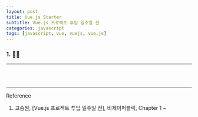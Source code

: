 ```yaml
---
layout: post
title: Vue.js Starter
subtitle: Vue.js 프로젝트 투입 일주일 전
categories: javascript
tags: [javascript, vue, vuejs, vue.js]
---
```


<script async src="https://cpwebassets.codepen.io/assets/embed/ei.js"></script>

### 1.  👩‍💻

---



<br><br>

---
Reference

1. 고승원, [Vue.js 프로젝트 투입 일주일 전], 비제이퍼블릭, Chapter 1 ~
